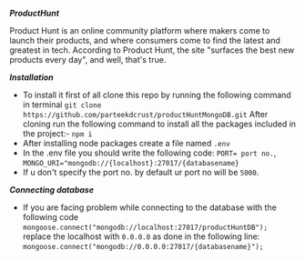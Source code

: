 **_ProductHunt_**

Product Hunt is an online community platform where makers come to launch their products, and where consumers come to find the latest and greatest in tech. According to Product Hunt, the site "surfaces the best new products every day", and well, that's true.

**_Installation_**

- To install it first of all clone this repo by running the following command in terminal `git clone https://github.com/parteekdcrust/productHuntMongoDB.git`
  After cloning run the following command to install all the packages included in the project:-
  `npm i`
- After installing node packages create a file named
  `.env`
- In the .env file you should write the following code:
  `PORT= port no.`,
  `MONGO_URI="mongodb://{localhost}:27017/{databasename}`
- If u don't specify the port no. by default ur port no will be `5000`.

**_Connecting database_**

- If you are facing problem while connecting to the database with the following code `mongoose.connect("mongodb://localhost:27017/productHuntDB");`
  replace the localhost with `0.0.0.0` as done in the following line:
  `mongoose.connect("mongodb://0.0.0.0:27017/{databasename}");`
